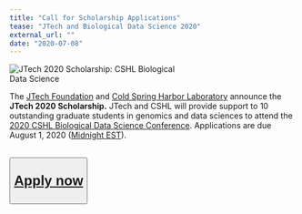 ```yaml
---
title: "Call for Scholarship Applications"
tease: "JTech and Biological Data Science 2020"
external_url: ""
date: "2020-07-08"
---
```


<img src="/jxtx/cshl_jtech.png" class="float-right figure-img img-fluid rounded" style="max-width: 20rem;" alt="JTech 2020 Scholarship: CSHL Biological Data Science">

The [JTech Foundation](https://give.communityfunded.com/o/eberly/i/eberly-college-of-science/s/jtech#CommunityI39hubL9) and [Cold Spring Harbor Laboratory](https://www.cshl.edu/) announce the **JTech 2020 Scholarship.** JTech and CSHL will provide support to 10 outstanding graduate students in genomics and data sciences to attend the [2020 CSHL Biological Data Science Conference](https://meetings.cshl.edu/meetings.aspx?meet=DATA&year=20). Applications are due August 1, 2020 ([Midnight EST](https://www.timeanddate.com/worldclock/fixedtime.html?msg=CSHL+JTech+Deadline&iso=20200801T00&p1=3705)).

<br />
<div class="text-center">
<button type="button" class="btn btn-secondary" style="font-size: x-large; font-weight: 600;">

[Apply now](https://forms.gle/RzNx1rUc6rqh2fYr8)

</button>
</div>

<br />

